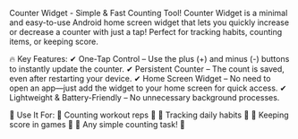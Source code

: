 Counter Widget - Simple & Fast Counting Tool!
Counter Widget is a minimal and easy-to-use Android home screen widget that lets you quickly increase or decrease a counter with just a tap! Perfect for tracking habits, counting items, or keeping score.

🔥 Key Features:
✔ One-Tap Control – Use the plus (+) and minus (-) buttons to instantly update the counter.
✔ Persistent Counter – The count is saved, even after restarting your device.
✔ Home Screen Widget – No need to open an app—just add the widget to your home screen for quick access.
✔ Lightweight & Battery-Friendly – No unnecessary background processes.

🎯 Use It For:
🔹 Counting workout reps 💪
🔹 Tracking daily habits 📅
🔹 Keeping score in games 🎲
🔹 Any simple counting task! 🔢
